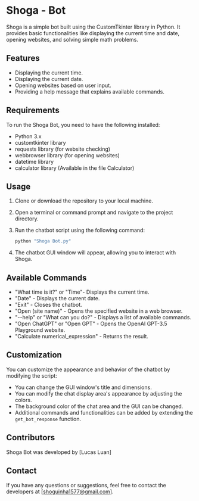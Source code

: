 # Shoga - Bot

Shoga is a simple bot built using the CustomTkinter library in Python. It provides basic functionalities like displaying the current time and date, opening websites, and solving simple math problems.

## Features

- Displaying the current time.
- Displaying the current date.
- Opening websites based on user input.
- Providing a help message that explains available commands.

## Requirements

To run the Shoga Bot, you need to have the following installed:

- Python 3.x
- customtkinter library
- requests library (for website checking)
- webbrowser library (for opening websites)
- datetime library
- calculator library (Available in the file Calculator)

## Usage

1. Clone or download the repository to your local machine.

2. Open a terminal or command prompt and navigate to the project directory.

3. Run the chatbot script using the following command:

    ```bash
    python "Shoga Bot.py"
    ```

4. The chatbot GUI window will appear, allowing you to interact with Shoga.

## Available Commands

- "What time is it?" or "Time"- Displays the current time.
- "Date" - Displays the current date.
- "Exit" - Closes the chatbot.
- "Open (site name)" - Opens the specified website in a web browser.
- "--help" or "What can you do?" - Displays a list of available commands.
- "Open ChatGPT" or "Open GPT" - Opens the OpenAI GPT-3.5 Playground website.
- "Calculate numerical_expression" - Returns the result.

## Customization

You can customize the appearance and behavior of the chatbot by modifying the script:

- You can change the GUI window's title and dimensions.
- You can modify the chat display area's appearance by adjusting the colors.
- The background color of the chat area and the GUI can be changed.
- Additional commands and functionalities can be added by extending the `get_bot_response` function.

## Contributors

Shoga Bot was developed by [Lucas Luan]

## Contact

If you have any questions or suggestions, feel free to contact the developers at [shoguinha1577@gmail.com].
